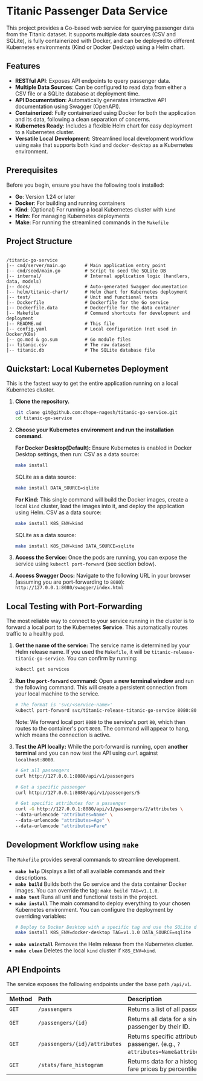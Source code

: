 # Titanic Passenger Data Service

This project provides a Go-based web service for querying passenger data from the Titanic dataset. It supports multiple data sources (CSV and SQLite), is fully containerized with Docker, and can be deployed to different Kubernetes environments (Kind or Docker Desktop) using a Helm chart.

## Features

- **RESTful API**: Exposes API endpoints to query passenger data.
- **Multiple Data Sources**: Can be configured to read data from either a CSV file or a SQLite database at deployment time.
- **API Documentation**: Automatically generates interactive API documentation using Swagger (OpenAPI).
- **Containerized**: Fully containerized using Docker for both the application and its data, following a clean separation of concerns.
- **Kubernetes Ready**: Includes a flexible Helm chart for easy deployment to a Kubernetes cluster.
- **Versatile Local Development**: Streamlined local development workflow using `make` that supports both `kind` and `docker-desktop` as a Kubernetes environment.

## Prerequisites

Before you begin, ensure you have the following tools installed:

- **Go**: Version 1.24 or later
- **Docker**: For building and running containers
- **Kind**: (Optional) For running a local Kubernetes cluster with `kind`
- **Helm**: For managing Kubernetes deployments
- **Make**: For running the streamlined commands in the `Makefile`

## Project Structure

```

/titanic-go-service
|-- cmd/server/main.go       # Main application entry point
|-- cmd/seed/main.go         # Script to seed the SQLite DB
|-- internal/                # Internal application logic (handlers, data, models)
|-- docs/                    # Auto-generated Swagger documentation
|-- helm/titanic-chart/      # Helm chart for Kubernetes deployment
|-- test/                    # Unit and functional tests
|-- Dockerfile               # Dockerfile for the Go service
|-- Dockerfile.data          # Dockerfile for the data container
|-- Makefile                 # Command shortcuts for development and deployment
|-- README.md                # This file
|-- config.yaml              # Local configuration (not used in Docker/K8s)
|-- go.mod & go.sum          # Go module files
|-- titanic.csv              # The raw dataset
|-- titanic.db               # The SQLite database file

````

## Quickstart: Local Kubernetes Deployment

This is the fastest way to get the entire application running on a local Kubernetes cluster.

1.  **Clone the repository.**
    ```bash
    git clone git@github.com:dhope-nagesh/titanic-go-service.git
    cd titanic-go-service
    ```
2.  **Choose your Kubernetes environment and run the installation command.**

    **For Docker Desktop(Default):**
    Ensure Kubernetes is enabled in Docker Desktop settings, then run:
    CSV as a data source:
    ```bash
    make install
    ```
    SQLite as a data source:
    ```bash
    make install DATA_SOURCE=sqlite
    ```

    **For Kind:**
    This single command will build the Docker images, create a local `kind` cluster, load the images into it, and deploy the application using Helm.
    CSV as a data source:
    ```bash
    make install K8S_ENV=kind
    ```
    SQLite as a data source:
    ```bash
    make install K8S_ENV=kind DATA_SOURCE=sqlite
    ```


3.  **Access the Service:**
    Once the pods are running, you can expose the service using `kubectl port-forward` (see section below).

4.  **Access Swagger Docs:**
    Navigate to the following URL in your browser (assuming you are port-forwarding to `8080`):
    `http://127.0.0.1:8080/swagger/index.html`

## Local Testing with Port-Forwarding

The most reliable way to connect to your service running in the cluster is to forward a local port to the Kubernetes **Service**. This automatically routes traffic to a healthy pod.

1.  **Get the name of the service:**
    The service name is determined by your Helm release name. If you used the `Makefile`, it will be `titanic-release-titanic-go-service`. You can confirm by running:
    ```bash
    kubectl get services
    ```

2.  **Run the `port-forward` command:**
    Open a **new terminal window** and run the following command. This will create a persistent connection from your local machine to the service.
    ```bash
    # The format is 'svc/<service-name>'
    kubectl port-forward svc/titanic-release-titanic-go-service 8080:8080
    ```
    Note: We forward local port `8080` to the service's port `80`, which then routes to the container's port `8080`. The command will appear to hang, which means the connection is active.

3.  **Test the API locally:**
    While the port-forward is running, open **another terminal** and you can now test the API using `curl` against `localhost:8080`.
    ```bash
    # Get all passengers
    curl http://127.0.0.1:8080/api/v1/passengers

    # Get a specific passenger
    curl http://127.0.0.1:8080/api/v1/passengers/5

    # Get specific attributes for a passenger
    curl -G http://127.0.0.1:8080/api/v1/passengers/2/attributes \
    --data-urlencode "attributes=Name" \
    --data-urlencode "attributes=Age" \
    --data-urlencode "attributes=Fare"
    ```

## Development Workflow using `make`

The `Makefile` provides several commands to streamline development.

-   **`make help`**
    Displays a list of all available commands and their descriptions.
-   **`make build`**
    Builds both the Go service and the data container Docker images. You can override the tag: `make build TAG=v1.1.0`.
-   **`make test`**
    Runs all unit and functional tests in the project.
-   **`make install`**
    The main command to deploy everything to your chosen Kubernetes environment. You can configure the deployment by overriding variables:
    ```bash
    # Deploy to Docker Desktop with a specific tag and use the SQLite data source
    make install K8S_ENV=docker-desktop TAG=v1.1.0 DATA_SOURCE=sqlite
    ```
-   **`make uninstall`**
    Removes the Helm release from the Kubernetes cluster.
-   **`make clean`**
    Deletes the local `kind` cluster if `K8S_ENV=kind`.

## API Endpoints

The service exposes the following endpoints under the base path `/api/v1`.

| Method | Path                                   | Description                                                  |
| :----- | :------------------------------------- | :----------------------------------------------------------- |
| `GET`  | `/passengers`                          | Returns a list of all passengers.                            |
| `GET`  | `/passengers/{id}`                     | Returns all data for a single passenger by their ID.         |
| `GET`  | `/passengers/{id}/attributes`          | Returns specific attributes for a passenger. (e.g., `?attributes=Name&attributes=Age`) |
| `GET`  | `/stats/fare_histogram`                | Returns data for a histogram of fare prices by percentile.   |
